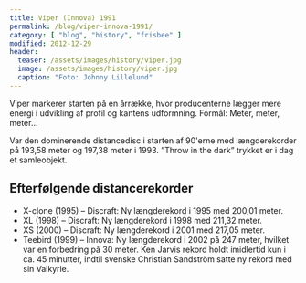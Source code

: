 ```yaml
---
title: Viper (Innova) 1991
permalink: /blog/viper-innova-1991/
category: [ "blog", "history", "frisbee" ]
modified: 2012-12-29
header:
  teaser: /assets/images/history/viper.jpg
  image: /assets/images/history/viper.jpg
  caption: "Foto: Johnny Lillelund"
---
```


Viper markerer starten på en årrække, hvor producenterne lægger mere energi i udvikling af profil og kantens udformning. Formål: Meter, meter, meter…

Var den dominerende distancedisc i starten af 90'erne med længderekorder på 193,58 meter og 197,38 meter i 1993. ”Throw in the dark” trykket er i dag et samleobjekt.

## Efterfølgende distancerekorder

- X-clone (1995) – Discraft: Ny længderekord i 1995 med 200,01 meter.
- XL (1998) – Discraft: Ny længderekord i 1998 med 211,32 meter.
- XS (2000) – Discraft: Ny længderekord i 2001 med 217,05 meter.
- Teebird (1999) – Innova: Ny længderekord i 2002 på 247 meter, hvilket var en forbedring på 30 meter. Ken Jarvis rekord holdt imidlertid kun i ca. 45 minutter, indtil svenske Christian Sandström satte ny rekord med sin Valkyrie.
